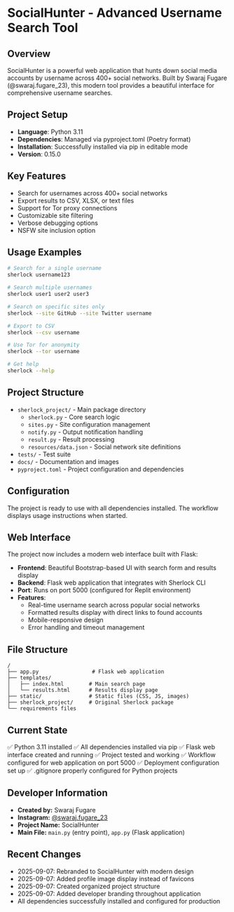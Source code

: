 # SocialHunter - Advanced Username Search Tool

## Overview
SocialHunter is a powerful web application that hunts down social media accounts by username across 400+ social networks. Built by Swaraj Fugare (@swaraj.fugare_23), this modern tool provides a beautiful interface for comprehensive username searches.

## Project Setup
- **Language**: Python 3.11
- **Dependencies**: Managed via pyproject.toml (Poetry format)
- **Installation**: Successfully installed via pip in editable mode
- **Version**: 0.15.0

## Key Features
- Search for usernames across 400+ social networks
- Export results to CSV, XLSX, or text files
- Support for Tor proxy connections
- Customizable site filtering
- Verbose debugging options
- NSFW site inclusion option

## Usage Examples
```bash
# Search for a single username
sherlock username123

# Search multiple usernames
sherlock user1 user2 user3

# Search on specific sites only
sherlock --site GitHub --site Twitter username

# Export to CSV
sherlock --csv username

# Use Tor for anonymity
sherlock --tor username

# Get help
sherlock --help
```

## Project Structure
- `sherlock_project/` - Main package directory
  - `sherlock.py` - Core search logic
  - `sites.py` - Site configuration management
  - `notify.py` - Output notification handling
  - `result.py` - Result processing
  - `resources/data.json` - Social network site definitions
- `tests/` - Test suite
- `docs/` - Documentation and images
- `pyproject.toml` - Project configuration and dependencies

## Configuration
The project is ready to use with all dependencies installed. The workflow displays usage instructions when started.

## Web Interface
The project now includes a modern web interface built with Flask:
- **Frontend**: Beautiful Bootstrap-based UI with search form and results display
- **Backend**: Flask web application that integrates with Sherlock CLI
- **Port**: Runs on port 5000 (configured for Replit environment)
- **Features**: 
  - Real-time username search across popular social networks
  - Formatted results display with direct links to found accounts
  - Mobile-responsive design
  - Error handling and timeout management

## File Structure
```
/
├── app.py                 # Flask web application
├── templates/
│   ├── index.html        # Main search page
│   └── results.html      # Results display page
├── static/               # Static files (CSS, JS, images)
├── sherlock_project/     # Original Sherlock package
└── requirements files
```

## Current State
✅ Python 3.11 installed
✅ All dependencies installed via pip
✅ Flask web interface created and running
✅ Project tested and working
✅ Workflow configured for web application on port 5000
✅ Deployment configuration set up
✅ .gitignore properly configured for Python projects

## Developer Information
- **Created by:** Swaraj Fugare
- **Instagram:** [@swaraj.fugare_23](https://instagram.com/swaraj.fugare_23)
- **Project Name:** SocialHunter
- **Main File:** `main.py` (entry point), `app.py` (Flask application)

## Recent Changes
- 2025-09-07: Rebranded to SocialHunter with modern design
- 2025-09-07: Added profile image display instead of favicons
- 2025-09-07: Created organized project structure
- 2025-09-07: Added developer branding throughout application
- All dependencies successfully installed and configured for production